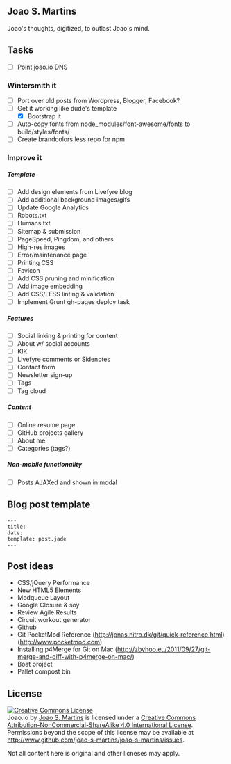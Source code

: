 Joao S. Martins
---
Joao's thoughts, digitized, to outlast Joao's mind.

## Tasks
- [ ] Point joao.io DNS

### Wintersmith it
- [ ] Port over old posts from Wordpress, Blogger, Facebook?
- [ ] Get it working like dude's template
  - [x] Bootstrap it
- [ ] Auto-copy fonts from node_modules/font-awesome/fonts to build/styles/fonts/
- [ ] Create brandcolors.less repo for npm

### Improve it
##### Template
- [ ] Add design elements from Livefyre blog
- [ ] Add additional background images/gifs
- [ ] Update Google Analytics
- [ ] Robots.txt
- [ ] Humans.txt
- [ ] Sitemap & submission
- [ ] PageSpeed, Pingdom, and others
- [ ] High-res images
- [ ] Error/maintenance page
- [ ] Printing CSS
- [ ] Favicon
- [ ] Add CSS pruning and minification
- [ ] Add image embedding
- [ ] Add CSS/LESS linting & validation
- [ ] Implement Grunt gh-pages deploy task

##### Features
- [ ] Social linking & printing for content
- [ ] About w/ social accounts
- [ ] KIK
- [ ] Livefyre comments or Sidenotes
- [ ] Contact form
- [ ] Newsletter sign-up
- [ ] Tags
- [ ] Tag cloud

##### Content
- [ ] Online resume page
- [ ] GitHub projects gallery
- [ ] About me
- [ ] Categories (tags?)

##### Non-mobile functionality
- [ ] Posts AJAXed and shown in modal

## Blog post template
```
---
title: 
date: 
template: post.jade
---
```

## Post ideas
- CSS/jQuery Performance
- New HTML5 Elements
- Modqueue Layout
- Google Closure & soy
- Review Agile Results
- Circuit workout generator
- Github
- Git PocketMod Reference (http://jonas.nitro.dk/git/quick-reference.html) (http://www.pocketmod.com)
- Installing p4Merge for Git on Mac (http://zbyhoo.eu/2011/09/27/git-merge-and-diff-with-p4merge-on-mac/)
- Boat project
- Pallet compost bin

## License
<a rel="license" href="http://creativecommons.org/licenses/by-nc-sa/4.0/"><img alt="Creative Commons License" style="border-width:0" src="http://i.creativecommons.org/l/by-nc-sa/4.0/88x31.png" /></a><br /><span xmlns:dct="http://purl.org/dc/terms/" property="dct:title">Joao.io</span> by <a xmlns:cc="http://creativecommons.org/ns#" href="http://www.joao.io" property="cc:attributionName" rel="cc:attributionURL">Joao S. Martins</a> is licensed under a <a rel="license" href="http://creativecommons.org/licenses/by-nc-sa/4.0/">Creative Commons Attribution-NonCommercial-ShareAlike 4.0 International License</a>.<br />Permissions beyond the scope of this license may be available at <a xmlns:cc="http://creativecommons.org/ns#" href="http://www.github.com/joao-s-martins/joao-s-martins/issues" rel="cc:morePermissions">http://www.github.com/joao-s-martins/joao-s-martins/issues</a>.

Not all content here is original and other licneses may apply.
